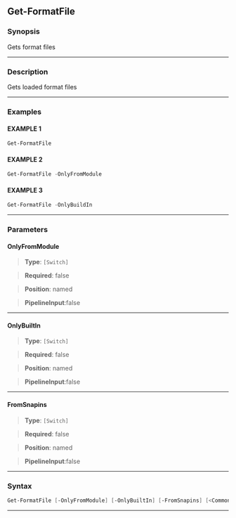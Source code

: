 Get-FormatFile
--------------
### Synopsis
Gets format files

---
### Description

Gets loaded format files

---
### Examples
#### EXAMPLE 1
```PowerShell
Get-FormatFile
```

#### EXAMPLE 2
```PowerShell
Get-FormatFile -OnlyFromModule
```

#### EXAMPLE 3
```PowerShell
Get-FormatFile -OnlyBuildIn
```

---
### Parameters
#### **OnlyFromModule**

> **Type**: ```[Switch]```

> **Required**: false

> **Position**: named

> **PipelineInput**:false



---
#### **OnlyBuiltIn**

> **Type**: ```[Switch]```

> **Required**: false

> **Position**: named

> **PipelineInput**:false



---
#### **FromSnapins**

> **Type**: ```[Switch]```

> **Required**: false

> **Position**: named

> **PipelineInput**:false



---
### Syntax
```PowerShell
Get-FormatFile [-OnlyFromModule] [-OnlyBuiltIn] [-FromSnapins] [<CommonParameters>]
```
---
